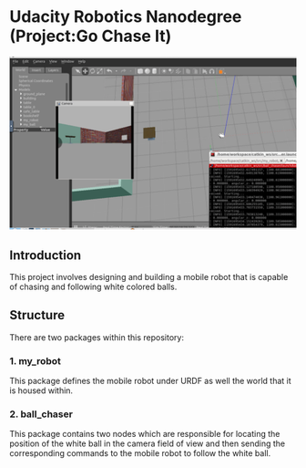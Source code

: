 # Udacity Robotics Nanodegree (Project:Go Chase It)
![Go Chase It Image](Screenshot%202020-06-09%20at%203.07.15%20PM.png)

## Introduction
This project involves designing and building a mobile robot that is capable of chasing and following white colored balls.

## Structure
There are two packages within this repository:

### 1. my_robot
This package defines the mobile robot under URDF as well the world that it is housed within.

### 2. ball_chaser
This package contains two nodes which are responsible for locating the position of the white ball in the camera field of view and then sending the corresponding commands to the mobile robot to follow the white ball.

